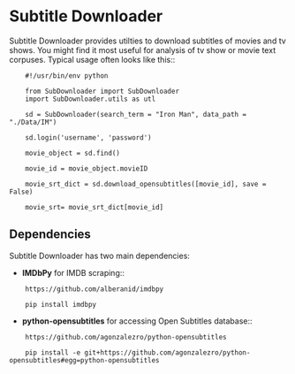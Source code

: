 
# Subtitle Downloader


Subtitle Downloader provides utilties to download subtitles of movies and 
tv shows. You might find it most useful for analysis of tv show or movie text
corpuses. Typical usage often looks like this::

```
    #!/usr/bin/env python
    
    from SubDownloader import SubDownloader
    import SubDownloader.utils as utl
    
    sd = SubDownloader(search_term = "Iron Man", data_path = "./Data/IM") 
    
    sd.login('username', 'password')
    
    movie_object = sd.find()
    
    movie_id = movie_object.movieID
    
    movie_srt_dict = sd.download_opensubtitles([movie_id], save = False)
    
    movie_srt= movie_srt_dict[movie_id]
```

## Dependencies 


Subtitle Downloader has two main dependencies:

* **IMDbPy** for IMDB scraping::
```
    https://github.com/alberanid/imdbpy
```
```   
    pip install imdbpy
```
* **python-opensubtitles** for accessing Open Subtitles database::
```
    https://github.com/agonzalezro/python-opensubtitles
```
```
    pip install -e git+https://github.com/agonzalezro/python-opensubtitles#egg=python-opensubtitles
```